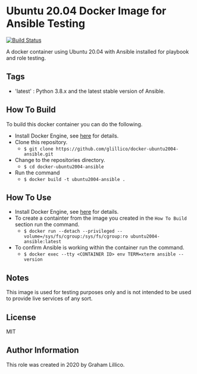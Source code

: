 # Ubuntu 20.04 Docker Image for Ansible Testing

[![Build Status](https://github.com/glillico/docker-ubuntu2004-ansible/workflows/build/badge.svg)](https://github.com/glillico/docker-ubuntu2004-ansible/actions?query=workflow%3Abuild)

A docker container using Ubuntu 20.04 with Ansible installed for playbook and role testing.

## Tags

  - 'latest'  : Python 3.8.x and the latest stable version of Ansible.

## How To Build

To build this docker container you can do the following.

  - Install Docker Engine, see [here](https://docs.docker.com/engine/install/) for details.
  - Clone this repository.
    - `$ git clone https://github.com/glillico/docker-ubuntu2004-ansible.git`
  - Change to the repositories directory.
    - `$ cd docker-ubuntu2004-ansible`
  - Run the command
    - `$ docker build -t ubuntu2004-ansible .`

## How To Use

  - Install Docker Engine, see [here](https://docs.docker.com/engine/install/) for details.
  - To create a containter from the image you created in the `How To Build` section run the command.
    - `$ docker run --detach --privileged --volume=/sys/fs/cgroup:/sys/fs/cgroup:ro ubuntu2004-ansible:latest`
  - To confirm Ansible is working within the container run the command.
    - `$ docker exec --tty <CONTAINER ID> env TERM=xterm ansible --version`

## Notes

This image is used for testing purposes only and is not intended to be used to provide live services of any sort.

## License

MIT

## Author Information

This role was created in 2020 by Graham Lillico.